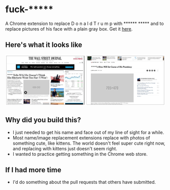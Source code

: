 # fuck-*****
A Chrome extension to replace D o n a l d  T r u m p with ****** ***** and to replace pictures of his face with a plain gray box. Get it [here](https://chrome.google.com/webstore/detail/*****/oahajgphigbipdeclpinffdaadihblcg).

## Here's what it looks like
![Fuck ***** in action](/Fuck_trump_example.png?raw=true "Fuck ***** in action")

## Why did you build this?
* I just needed to get his name and face out of my line of sight for a while.
* Most name/image replacement extensions replace with photos of something cute, like kittens. The world doesn't feel super cute right now, and replacing with kittens just doesn't seem right.
* I wanted to practice getting something in the Chrome web store.

## If I had more time
* I'd do something about the pull requests that others have submitted.
